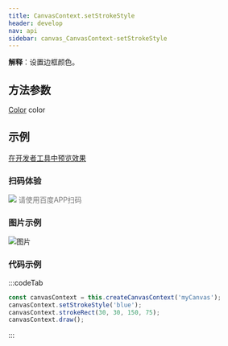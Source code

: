 ```yaml
---
title: CanvasContext.setStrokeStyle
header: develop
nav: api
sidebar: canvas_CanvasContext-setStrokeStyle
---
```


 

**解释**：设置边框颜色。

 
## 方法参数

 [Color](/develop/api/canvas_color/) color
## 示例

<a href="swanide://fragment/c3964ad86786dae206f0e453813f5daf1573717657908" title="在开发者工具中预览效果" target="_self">在开发者工具中预览效果</a>

### 扫码体验

<div class='scan-code-container'>
    <img src="https://b.bdstatic.com/miniapp/assets/images/doc_demo/pages_createCanvasContext.png" class="demo-qrcode-image" />
    <font color=#777 12px>请使用百度APP扫码</font>
</div>

###  图片示例  
![图片](../../../../img/api/canvas/setStrokeStyle.png)

### 代码示例 


:::codeTab
```js
const canvasContext = this.createCanvasContext('myCanvas');
canvasContext.setStrokeStyle('blue');
canvasContext.strokeRect(30, 30, 150, 75);
canvasContext.draw();
```
:::

